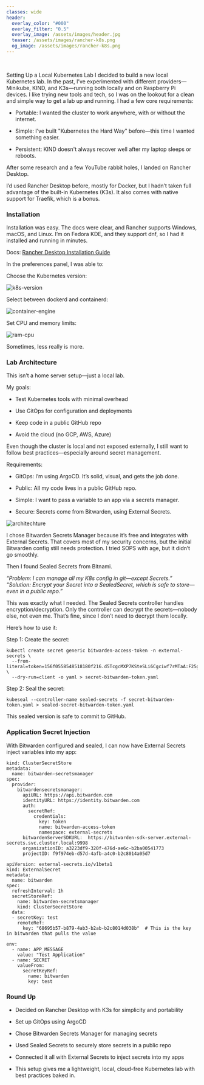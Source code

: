 ```yaml
---
classes: wide
header:
  overlay_color: "#000"
  overlay_filter: "0.5"
  overlay_image: /assets/images/header.jpg
  teaser: /assets/images/rancher-k8s.png
  og_image: /assets/images/rancher-k8s.png
---
```


<br />

Setting Up a Local Kubernetes Lab
I decided to build a new local Kubernetes lab.
In the past, I’ve experimented with different providers—Minikube, KIND, and K3s—running both locally and on Raspberry Pi devices. I like trying new tools and tech, so I was on the lookout for a clean and simple way to get a lab up and running. I had a few core requirements:

* Portable: I wanted the cluster to work anywhere, with or without the internet.


* Simple: I’ve built "Kubernetes the Hard Way" before—this time I wanted something easier.


* Persistent: KIND doesn't always recover well after my laptop sleeps or reboots.


After some research and a few YouTube rabbit holes, I landed on Rancher Desktop.

I’d used Rancher Desktop before, mostly for Docker, but I hadn’t taken full advantage of the built-in Kubernetes (K3s). It also comes with native support for Traefik, which is a bonus.

### Installation

Installation was easy. The docs were clear, and Rancher supports Windows, macOS, and Linux. I’m on Fedora KDE, and they support dnf, so I had it installed and running in minutes.

Docs: [Rancher Desktop Installation Guide](https://docs.rancherdesktop.io/getting-started/installation/)

In the preferences panel, I was able to:

Choose the Kubernetes version:

![k8s-version](../assets/images/rancher-version.png)

Select between dockerd and containerd:

![container-engine](../assets/images/dockerd.png)

Set CPU and memory limits:

![ram-cpu](../assets/images/ram.png)

Sometimes, less really is more.

### Lab Architecture

This isn’t a home server setup—just a local lab. 

My goals:

* Test Kubernetes tools with minimal overhead

* Use GitOps for configuration and deployments

* Keep code in a public GitHub repo

* Avoid the cloud (no GCP, AWS, Azure)


Even though the cluster is local and not exposed externally, I still want to follow best practices—especially around secret management.

Requirements:

* GitOps: I’m using ArgoCD. It’s solid, visual, and gets the job done.


* Public: All my code lives in a public GitHub repo.


* Simple: I want to pass a variable to an app via a secrets manager.


* Secure: Secrets come from Bitwarden, using External Secrets.


![architechture](../assets/images/rancher-design.drawio.png)


I chose Bitwarden Secrets Manager because it’s free and integrates with External Secrets. That covers most of my security concerns, but the initial Bitwarden config still needs protection.
I tried SOPS with age, but it didn’t go smoothly. 

Then I found Sealed Secrets from Bitnami.

_“Problem: I can manage all my K8s config in git—except Secrets.”
 “Solution: Encrypt your Secret into a SealedSecret, which is safe to store—even in a public repo.”_

This was exactly what I needed.
The Sealed Secrets controller handles encryption/decryption. Only the controller can decrypt the secrets—nobody else, not even me. That’s fine, since I don’t need to decrypt them locally.

Here’s how to use it:

Step 1: Create the secret:

```
kubectl create secret generic bitwarden-access-token -n external-secrets \
  --from-literal=token=156f0558548518180f216.d5TcgcMXP7KSteSLi6Cgciwf7rMTaA:F25gDaR7xuf7sZIsQJ5mrQ== \
  --dry-run=client -o yaml > secret-bitwarden-token.yaml
```

Step 2: Seal the secret:

```
kubeseal --controller-name sealed-secrets -f secret-bitwarden-token.yaml > sealed-secret-bitwarden-token.yaml 
```

This sealed version is safe to commit to GitHub.

### Application Secret Injection

With Bitwarden configured and sealed, I can now have External Secrets inject variables into my app:

```apiVersion: external-secrets.io/v1beta1
kind: ClusterSecretStore
metadata:
  name: bitwarden-secretsmanager
spec:
  provider:
    bitwardensecretsmanager:
      apiURL: https://api.bitwarden.com
      identityURL: https://identity.bitwarden.com
      auth:
        secretRef:
          credentials:
            key: token
            name: bitwarden-access-token
            namespace: external-secrets
      bitwardenServerSDKURL:  https://bitwarden-sdk-server.external-secrets.svc.cluster.local:9998
      organizationID: a3223df9-320f-476d-ae6c-b2ba00541773 
      projectID: f9f974eb-d57d-4afb-a4c0-b2c8014a05d7

```

```
apiVersion: external-secrets.io/v1beta1
kind: ExternalSecret
metadata:
  name: bitwarden
spec:
  refreshInterval: 1h
  secretStoreRef:
    name: bitwarden-secretsmanager
    kind: ClusterSecretStore
  data:
  - secretKey: test
    remoteRef:
      key: "68695b57-b879-4ab3-b2ab-b2c8014d038b"  # This is the key in bitwarden that pulls the value
```


```
env:
  - name: APP_MESSAGE
    value: "Test Application"
  - name: SECRET
    valueFrom:
      secretKeyRef:
        name: bitwarden
        key: test
```

### Round Up

* Decided on Rancher Desktop with K3s for simplicity and portability

* Set up GitOps using ArgoCD

* Chose Bitwarden Secrets Manager for managing secrets

* Used Sealed Secrets to securely store secrets in a public repo

* Connected it all with External Secrets to inject secrets into my apps

* This setup gives me a lightweight, local, cloud-free Kubernetes lab with best practices baked in.
